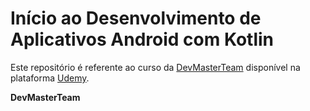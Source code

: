 ﻿# Início ao Desenvolvimento de Aplicativos Android com Kotlin

Este repositório é referente ao curso da [DevMasterTeam](https://www.devmasterteam.com/) disponível na plataforma [Udemy](https://www.udemy.com/course/draft/1400594/?referralCode=71D9477898F3A20E8CE6).

**DevMasterTeam**